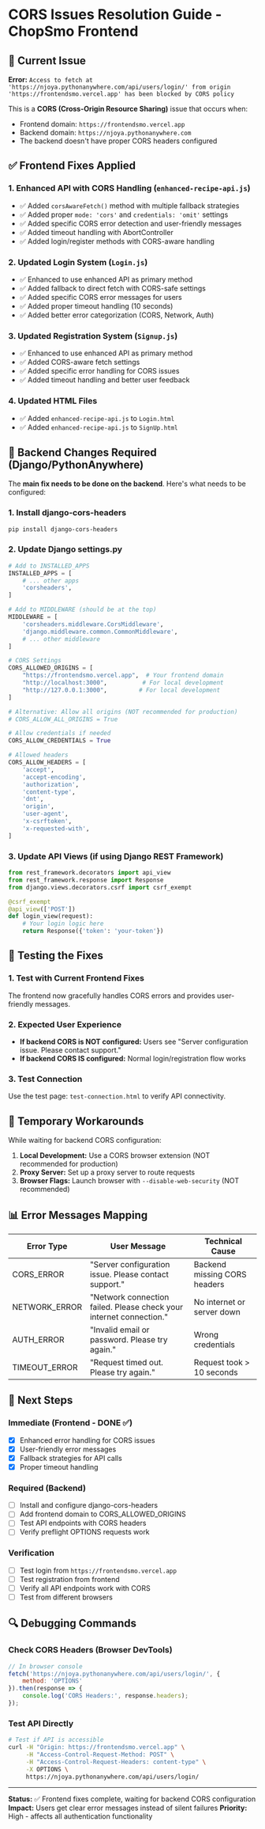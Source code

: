 # CORS Issues Resolution Guide - ChopSmo Frontend

## 🚨 Current Issue
**Error:** `Access to fetch at 'https://njoya.pythonanywhere.com/api/users/login/' from origin 'https://frontendsmo.vercel.app' has been blocked by CORS policy`

This is a **CORS (Cross-Origin Resource Sharing)** issue that occurs when:
- Frontend domain: `https://frontendsmo.vercel.app`
- Backend domain: `https://njoya.pythonanywhere.com`
- The backend doesn't have proper CORS headers configured

## ✅ Frontend Fixes Applied

### 1. **Enhanced API with CORS Handling** (`enhanced-recipe-api.js`)
- ✅ Added `corsAwareFetch()` method with multiple fallback strategies
- ✅ Added proper `mode: 'cors'` and `credentials: 'omit'` settings
- ✅ Added specific CORS error detection and user-friendly messages
- ✅ Added timeout handling with AbortController
- ✅ Added login/register methods with CORS-aware handling

### 2. **Updated Login System** (`Login.js`)
- ✅ Enhanced to use enhanced API as primary method
- ✅ Added fallback to direct fetch with CORS-safe settings
- ✅ Added specific CORS error messages for users
- ✅ Added proper timeout handling (10 seconds)
- ✅ Added better error categorization (CORS, Network, Auth)

### 3. **Updated Registration System** (`Signup.js`)
- ✅ Enhanced to use enhanced API as primary method
- ✅ Added CORS-aware fetch settings
- ✅ Added specific error handling for CORS issues
- ✅ Added timeout handling and better user feedback

### 4. **Updated HTML Files**
- ✅ Added `enhanced-recipe-api.js` to `Login.html`
- ✅ Added `enhanced-recipe-api.js` to `SignUp.html`

## 🔧 Backend Changes Required (Django/PythonAnywhere)

The **main fix needs to be done on the backend**. Here's what needs to be configured:

### 1. Install django-cors-headers
```bash
pip install django-cors-headers
```

### 2. Update Django settings.py
```python
# Add to INSTALLED_APPS
INSTALLED_APPS = [
    # ... other apps
    'corsheaders',
]

# Add to MIDDLEWARE (should be at the top)
MIDDLEWARE = [
    'corsheaders.middleware.CorsMiddleware',
    'django.middleware.common.CommonMiddleware',
    # ... other middleware
]

# CORS Settings
CORS_ALLOWED_ORIGINS = [
    "https://frontendsmo.vercel.app",  # Your frontend domain
    "http://localhost:3000",          # For local development
    "http://127.0.0.1:3000",         # For local development
]

# Alternative: Allow all origins (NOT recommended for production)
# CORS_ALLOW_ALL_ORIGINS = True

# Allow credentials if needed
CORS_ALLOW_CREDENTIALS = True

# Allowed headers
CORS_ALLOW_HEADERS = [
    'accept',
    'accept-encoding',
    'authorization',
    'content-type',
    'dnt',
    'origin',
    'user-agent',
    'x-csrftoken',
    'x-requested-with',
]
```

### 3. Update API Views (if using Django REST Framework)
```python
from rest_framework.decorators import api_view
from rest_framework.response import Response
from django.views.decorators.csrf import csrf_exempt

@csrf_exempt
@api_view(['POST'])
def login_view(request):
    # Your login logic here
    return Response({'token': 'your-token'})
```

## 🧪 Testing the Fixes

### 1. **Test with Current Frontend Fixes**
The frontend now gracefully handles CORS errors and provides user-friendly messages.

### 2. **Expected User Experience**
- **If backend CORS is NOT configured:** Users see "Server configuration issue. Please contact support."
- **If backend CORS IS configured:** Normal login/registration flow works

### 3. **Test Connection**
Use the test page: `test-connection.html` to verify API connectivity.

## 🔄 Temporary Workarounds

While waiting for backend CORS configuration:

1. **Local Development:** Use a CORS browser extension (NOT recommended for production)
2. **Proxy Server:** Set up a proxy server to route requests
3. **Browser Flags:** Launch browser with `--disable-web-security` (NOT recommended)

## 📊 Error Messages Mapping

| Error Type | User Message | Technical Cause |
|------------|-------------|-----------------|
| CORS_ERROR | "Server configuration issue. Please contact support." | Backend missing CORS headers |
| NETWORK_ERROR | "Network connection failed. Please check your internet connection." | No internet or server down |
| AUTH_ERROR | "Invalid email or password. Please try again." | Wrong credentials |
| TIMEOUT_ERROR | "Request timed out. Please try again." | Request took > 10 seconds |

## 🎯 Next Steps

### Immediate (Frontend - DONE ✅)
- [x] Enhanced error handling for CORS issues
- [x] User-friendly error messages
- [x] Fallback strategies for API calls
- [x] Proper timeout handling

### Required (Backend)
- [ ] Install and configure django-cors-headers
- [ ] Add frontend domain to CORS_ALLOWED_ORIGINS
- [ ] Test API endpoints with CORS headers
- [ ] Verify preflight OPTIONS requests work

### Verification
- [ ] Test login from `https://frontendsmo.vercel.app`
- [ ] Test registration from frontend
- [ ] Verify all API endpoints work with CORS
- [ ] Test from different browsers

## 🔍 Debugging Commands

### Check CORS Headers (Browser DevTools)
```javascript
// In browser console
fetch('https://njoya.pythonanywhere.com/api/users/login/', {
    method: 'OPTIONS'
}).then(response => {
    console.log('CORS Headers:', response.headers);
});
```

### Test API Directly
```bash
# Test if API is accessible
curl -H "Origin: https://frontendsmo.vercel.app" \
     -H "Access-Control-Request-Method: POST" \
     -H "Access-Control-Request-Headers: content-type" \
     -X OPTIONS \
     https://njoya.pythonanywhere.com/api/users/login/
```

---

**Status:** ✅ Frontend fixes complete, waiting for backend CORS configuration
**Impact:** Users get clear error messages instead of silent failures
**Priority:** High - affects all authentication functionality
